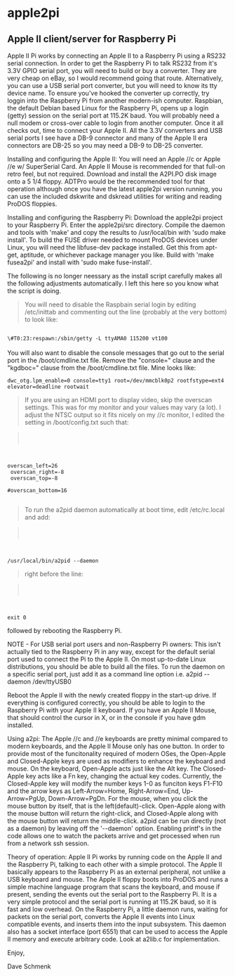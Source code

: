apple2pi
========

Apple II client/server for Raspberry Pi
---------------------------------------

Apple II Pi works by connecting an Apple II to a Raspberry Pi using a RS232 serial connection.  In order to get the Raspberry Pi to talk RS232 from it's 3.3V GPIO serial port, you will need to build or buy a converter.  They are very cheap on eBay, so I would recommend going that route. Alternatively, you can use a USB serial port converter, but you will need to know its tty device name. To ensure you've hooked the converter up correctly, try loggin into the Raspberry Pi from another modern-ish computer.  Raspbian, the default Debian based Linux for the Raspberry Pi, opens up a login (getty) session on the serial port at 115.2K baud.  You will probably need a null modem or cross-over cable to login from another computer.  Once it all checks out, time to connect your Apple II.  All the 3.3V converters and USB serial ports I see have a DB-9 connector and many of the Apple II era connectors are DB-25 so you may need a DB-9 to DB-25 converter.

Installing and configuring the Apple II:  You will need an Apple //c or Apple //e w/ SuperSerial Card.  An Apple II Mouse is recommended for that full-on retro feel, but not required.  Download and install the A2PI.PO disk image onto a 5 1/4 floppy.  ADTPro would be the recommended tool for that operation although once you have the latest apple2pi version running, you can use the included dskwrite and dskread utilities for writing and reading ProDOS floppies.

Installing and configuring the Raspberry Pi:  Download the apple2pi project to your Raspberry Pi.  Enter the apple2pi/src directory.  Compile the daemon and tools with 'make' and copy the results to /usr/local/bin with 'sudo make install'.  To build the FUSE driver needed to mount ProDOS devices under Linux, you will need the libfuse-dev package installed.  Get this from apt-get, aptitude, or whichever package manager you like.  Build with 'make fusea2pi' and install with 'sudo make fuse-install'.

The following is no longer neessary as the install script carefully makes all the following adjustments automatically.  I left this here so you know what the script is doing.


>You will need to disable the Raspbain serial login by editing /etc/inittab and commenting out the line (probably at the very bottom) to look like:<br>
<code>
\#T0:23:respawn:/sbin/getty -L ttyAMA0 115200 vt100
</code>
<br>
You will also want to disable the console messages that go out to the serial port in the /boot/cmdline.txt file.  Remove the "console=" clause and the "kgdboc=" clause from the /boot/cmdline.txt file.  Mine looks like:<br>
<code>
dwc_otg.lpm_enable=0 console=tty1 root=/dev/mmcblk0p2 rootfstype=ext4 elevator=deadline rootwait
</code>

>If you are using an HDMI port to display video, skip the overscan settings.  This was for my monitor and your values may vary (a lot). I adjust the NTSC output so it fits nicely on my //c monitor, I edited the setting in /boot/config.txt such that:

><code>
overscan_left=26<br>
overscan_right=-8<br>
overscan_top=-8<br>
\#overscan_bottom=16<br>
</code>

>To run the a2pid daemon automatically at boot time, edit /etc/rc.local and add:

><code>
/usr/local/bin/a2pid --daemon
</code>

>right before the line:

><code>
exit 0
</code>

followed by rebooting the Raspberry Pi.

NOTE - For USB serial port users and non-Raspberry Pi owners:  This isn't actually tied to the Raspberry Pi in any way, except for the default serial port used to connect the Pi to the Apple II.  On most up-to-date Linux distributions, you should be able to build all the files.  To run the daemon on a specific serial port, just add it as a command line option i.e. a2pid --daemon /dev/ttyUSB0

Reboot the Apple II with the newly created floppy in the start-up drive.  If everything is configured correctly, you should be able to login to the Raspberry Pi with your Apple II keyboard.  If you have an Apple II Mouse, that should control the cursor in X, or in the console if you have gdm installed.

Using a2pi: The Apple //c and //e keyboards are pretty minimal compared to modern keyboards, and the Apple II Mouse only has one button.  In order to provide most of the funcitonality required of modern OSes, the Open-Apple and Closed-Apple keys are used as modifiers to enhance the keyboard and mouse.  On the keyboard, Open-Apple acts just like the Alt key.  The Closed-Apple key acts like a Fn key, changing the actual key codes.  Currently, the Closed-Apple key will modify the number keys 1-0 as funciton keys F1-F10 and the arrow keys as Left-Arrow=Home, Right-Arrow=End, Up-Arrow=PgUp, Down-Arrow=PgDn.  For the mouse, when you click the mouse button by itself, that is the left(default)-click.  Open-Apple along with the mouse button will return the right-click, and Closed-Apple along with the mouse button will return the middle-click.  a2pid can be run directly (not as a daemon) by leaving off the '--daemon' option.  Enabling printf's in the code allows one to watch the packets arrive and get processed when run from a network ssh session.

Theory of operation:  Apple II Pi works by running code on the Apple II and the Raspberry Pi, talking to each other with a simple protocol.  The Apple II basically appears to the Raspberry Pi as an external peripheral, not unlike a USB keyboard and mouse.  The Apple II floppy boots into ProDOS and runs a simple machine language program that scans the keyboard, and mouse if present, sending the events out the serial port to the Raspberry Pi.  It is a very simple protocol and the serial port is running at 115.2K baud, so it is fast and low overhead.  On the Raspberry Pi, a little daemon runs, waiting for packets on the serial port, converts the Apple II events into Linux compatible events, and inserts them into the input subsystem.  This daemon also has a socket interface (port 6551) that can be used to access the Apple II memory and execute arbitrary code.  Look at a2lib.c for implementation.

Enjoy,

Dave Schmenk
